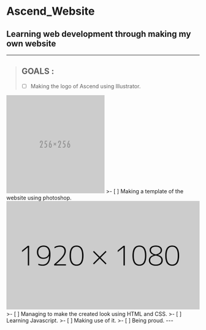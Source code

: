 Ascend_Website
===
Learning web development through making my own website
---
---
>## **GOALS** :
>- [ ] Making the logo of Ascend using Illustrator.  
<img src="./Placeholder_icon.png" alt="Logo template placeholder" width="256">
>- [ ] Making a template of the website using photoshop.  
<img src="./Placeholder.png" alt="Webdesign Template Placeholder" width="512"></a>
>- [ ] Managing to make the created look using HTML and CSS.
>- [ ] Learning Javascript.
>- [ ] Making use of it.
>- [ ] Being proud.
---
